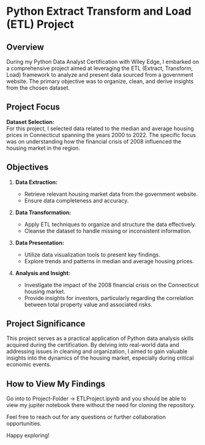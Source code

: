 # Python Extract Transform and Load (ETL) Project

## Overview

During my Python Data Analyst Certification with Wiley Edge, I embarked on a comprehensive project aimed at leveraging the ETL (Extract, Transform, Load) framework to analyze and present data sourced from a government website. The primary objective was to organize, clean, and derive insights from the chosen dataset.

## Project Focus

**Dataset Selection:**  
For this project, I selected data related to the median and average housing prices in Connecticut spanning the years 2000 to 2022. The specific focus was on understanding how the financial crisis of 2008 influenced the housing market in the region.

## Objectives

1. **Data Extraction:**
   - Retrieve relevant housing market data from the government website.
   - Ensure data completeness and accuracy.

2. **Data Transformation:**
   - Apply ETL techniques to organize and structure the data effectively.
   - Cleanse the dataset to handle missing or inconsistent information.

3. **Data Presentation:**
   - Utilize data visualization tools to present key findings.
   - Explore trends and patterns in median and average housing prices.

4. **Analysis and Insight:**
   - Investigate the impact of the 2008 financial crisis on the Connecticut housing market.
   - Provide insights for investors, particularly regarding the correlation between total property value and associated risks.

## Project Significance

This project serves as a practical application of Python data analysis skills acquired during the certification. By delving into real-world data and addressing issues in cleaning and organization, I aimed to gain valuable insights into the dynamics of the housing market, especially during critical economic events.

## How to View My Findings

Go into to Project-Folder -> ETLProject.ipynb and you should be able to view my jupiter notebook there without the need for cloning the repository.

Feel free to reach out for any questions or further collaboration opportunities.

Happy exploring!
